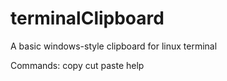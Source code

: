 # terminalClipboard
A basic windows-style clipboard for linux terminal

Commands:
copy
cut
paste
help
